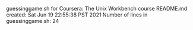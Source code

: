 guessinggame.sh for Coursera: The Unix Workbench course
README.md created: Sat Jun 19 22:55:38 PST 2021
Number of lines in guessinggame.sh: 24
